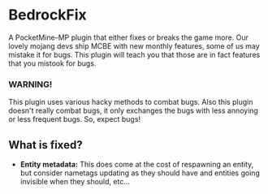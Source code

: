 # BedrockFix
A PocketMine-MP plugin that either fixes or breaks the game more.
Our lovely mojang devs ship MCBE with new monthly features, some of us may mistake it for bugs. This plugin will teach you that those are in fact features that you mistook for bugs.

### WARNING!
This plugin uses various hacky methods to combat bugs. Also this plugin doesn't really combat bugs, it only exchanges the bugs with less annoying or less frequent bugs. So, expect bugs!

## What is fixed?
- **Entity metadata:** This does come at the cost of respawning an entity, but consider nametags updating as they should have and entities going invisible when they should, etc...
